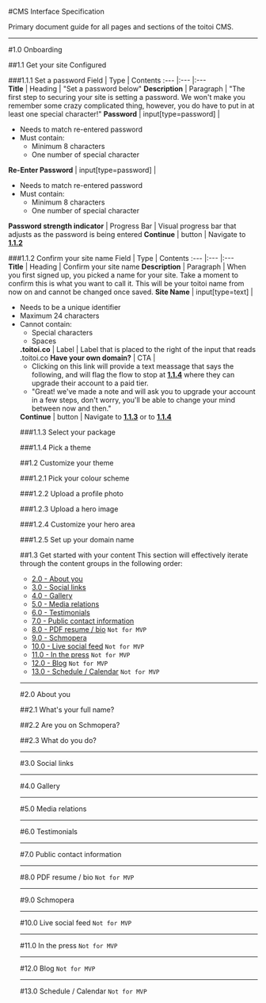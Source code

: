 #CMS Interface Specification

Primary document guide for all pages and sections of the toitoi CMS.

---

<a name="1.0"></a>
#1.0 Onboarding

<a name="1.1"></a>
##1.1 Get your site Configured

<a name="1.1.1"></a>
###1.1.1 Set a password
Field | Type | Contents
:---  |:---  |:---  
**Title** | Heading | "Set a password below"
**Description** | Paragraph | "The first step to securing your site is setting a password. We won't make you remember some crazy complicated thing, however, you do have to put in at least one special character!"
**Password** | input[type=password] | <ul><li>Needs to match re-entered password</li><li>Must contain: <ul><li>Minimum 8 characters</li><li>One number of special character</li></ul></li></ul>
**Re-Enter Password** | input[type=password] | <ul><li>Needs to match re-entered password</li><li>Must contain: <ul><li>Minimum 8 characters</li><li>One number of special character</li></ul></li></ul>
**Password strength indicator** | Progress Bar | Visual progress bar that adjusts as the password is being entered
**Continue** | button | Navigate to [**1.1.2**](#1.1.2)

<a name="1.1.2"></a>
###1.1.2 Confirm your site name
Field | Type | Contents
:---  |:---  |:---  
**Title** | Heading | Confirm your site name
**Description** | Paragraph | When you first signed up, you picked a name for your site. Take a moment to confirm this is what you want to call it. This will be your toitoi name from now on and cannot be changed once saved.
**Site Name** | input[type=text] | <ul><li>Needs to be a unique identifier</li><li>Maximum 24 characters</li><li>Cannot contain: <ul><li>Special characters</li><li>Spaces</li></ul>
**.toitoi.co** | Label | Label that is placed to the right of the input that reads .toitoi.co 
**Have your own domain?** | CTA | <ul><li>Clicking on this link will provide a text meassage that says the following, and will flag the flow to stop at [**1.1.4**](#1.1.3) where they can upgrade their account to a paid tier. </li><li>"Great! we've made a note and will ask you to upgrade your account in a few steps, don't worry, you'll be able to change your mind between now and then."</li></ul>
**Continue** | button | Navigate to [**1.1.3**](#1.1.3) or to [**1.1.4**](#1.1.4)

<a name="1.1.3"></a>
###1.1.3 Select your package

<a name="1.1.4"></a>
###1.1.4 Pick a theme

<a name="1.2"></a>
##1.2 Customize your theme

<a name="1.2.1"></a>
###1.2.1 Pick your colour scheme

<a name="1.2.2"></a>
###1.2.2 Upload a profile photo

<a name="1.2.3"></a>
###1.2.3 Upload a hero image

<a name="1.2.4"></a>
###1.2.4 Customize your hero area

<a name="1.2.5"></a>
###1.2.5 Set up your domain name

<a name="1.3"></a>
##1.3 Get started with your content
This section will effectively iterate through the content groups in the following order:

* [2.0 - About you](#2.0)
* [3.0 - Social links](#3.0)
* [4.0 - Gallery](#4.0)
* [5.0 - Media relations](#5.0)
* [6.0 - Testimonials](#6.0)
* [7.0 - Public contact information](#7.0)
* [8.0 - PDF resume / bio](#8.0) `Not for MVP`
* [9.0 - Schmopera](#9.0) 
* [10.0 - Live social feed](#10.0) `Not for MVP`
* [11.0 - In the press](#11.0) `Not for MVP`
* [12.0 - Blog](#12.0) `Not for MVP`
* [13.0 - Schedule / Calendar](#13.0) `Not for MVP`


---


<a name="2.0"></a>
#2.0 About you

<a name="2.1"></a>
##2.1 What's your full name?

<a name="2.2"></a>
##2.2 Are you on Schmopera?

<a name="2.3"></a>
##2.3 What do you do?


---


<a name="3.0"></a>
#3.0 Social links


---


<a name="4.0"></a>
#4.0 Gallery


---


<a name="5.0"></a>
#5.0 Media relations


---


<a name="6.0"></a>
#6.0 Testimonials


---


<a name="7.0"></a>
#7.0 Public contact information


---


<a name="8.0"></a>
#8.0 PDF resume / bio
`Not for MVP`



---


<a name="9.0"></a>
#9.0 Schmopera


---


<a name="10.0"></a>
#10.0 Live social feed
`Not for MVP`


---


<a name="11.0"></a>
#11.0 In the press
`Not for MVP`


---


<a name="12.0"></a>
#12.0 Blog
`Not for MVP`


---


<a name="13.0"></a>
#13.0 Schedule / Calendar
`Not for MVP`






